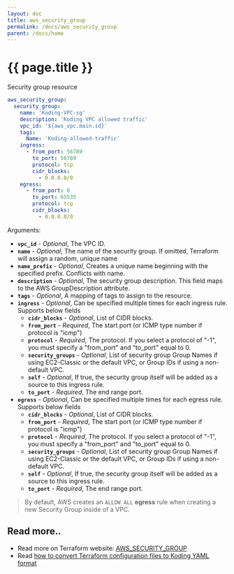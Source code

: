 ```yaml
---
layout: doc
title: aws_security_group
permalink: /docs/aws_security_group
parent: /docs/home
---
```


# {{ page.title }}

Security group resource

```yaml
aws_security_group:
  security_group:
    name: 'Koding-VPC-sg'
    description: 'Koding VPC allowed traffic'
    vpc_id: '${aws_vpc.main.id}'
    tags:
      Name: 'Koding-allowed-traffic'
    ingress:
      - from_port: 56789
        to_port: 56789
        protocol: tcp
        cidr_blocks:
          - 0.0.0.0/0
    egress:
      - from_port: 0
        to_port: 65535
        protocol: tcp
        cidr_blocks:
          - 0.0.0.0/0  
```

Arguments:

* **`vpc_id`** \- _Optional_, The VPC ID.
* **`name`** \- _Optional_, The name of the security group. If omitted, Terraform will assign a random, unique name
* **`name_prefix`** \- _Optional_, Creates a unique name beginning with the specified prefix. Conflicts with name.
* **`description`** \- _Optional_, The security group description. This field maps to the AWS GroupDescription attribute.
* **`tags`** \- _Optional_, A mapping of tags to assign to the resource.
* **`ingress`** \- _Optional_, Can be specified multiple times for each ingress rule. Supports below fields
    * **`cidr_blocks`** \- _Optional_, List of CIDR blocks.
    * **`from_port`** \- _Required_, The start port (or ICMP type number if protocol is "icmp")
    * **`protocol`** \- _Required_, The protocol. If you select a protocol of "-1", you must specify a "from_port" and "to_port" equal to 0.
    * **`security_groups`** \- _Optional_, List of security group Group Names if using EC2-Classic or the default VPC, or Group IDs if using a non-default VPC.
    * **`self`** \- _Optional_, If true, the security group itself will be added as a source to this ingress rule.
    * **`to_port`** \- _Required_, The end range port.
* **`egress`** \- _Optional_, Can be specified multiple times for each egress rule. Supports below fields
    * **`cidr_blocks`** \- _Optional_, List of CIDR blocks.
    * **`from_port`** \- _Required_, The start port (or ICMP type number if protocol is "icmp")
    * **`protocol`** \- _Required_, The protocol. If you select a protocol of "-1", you must specify a "from_port" and "to_port" equal to 0.
    * **`security_groups`** \- _Optional_, List of security group Group Names if using EC2-Classic or the default VPC, or Group IDs if using a non-default VPC.
    * **`self`** \- _Optional_, If true, the security group itself will be added as a source to this ingress rule.
    * **`to_port`** \- _Required_, The end range port.

> By default, AWS creates an `ALLOW ALL` **egress** rule when creating a new Security Group inside of a VPC.


## Read more..  

* Read more on Terraform website: [AWS_SECURITY_GROUP](https://www.terraform.io/docs/providers/aws/r/security_group.html)
* Read [how to convert Terraform configuration files to Koding YAML format](//www.koding.com/docs/terraform-to-koding)
